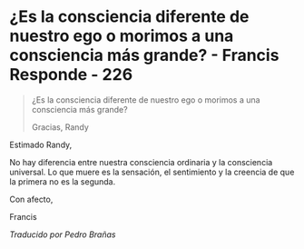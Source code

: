 # ¿Es la consciencia diferente de nuestro ego o morimos a una consciencia más grande? - Francis Responde - 226

>¿Es la consciencia diferente de nuestro ego o morimos a una consciencia más grande?
>
>Gracias, Randy

Estimado Randy,

No hay diferencia entre nuestra consciencia ordinaria y la consciencia universal. Lo que muere es la sensación, el sentimiento y la creencia de que la primera no es la segunda.

Con afecto,

Francis

_Traducido por Pedro Brañas_